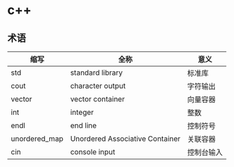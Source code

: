 # c++

## 术语

| 缩写            | 全称                              | 意义    |
|---------------|---------------------------------|-------|
| std           | standard library                | 标准库   |
| cout          | character output                | 字符输出  |
| vector        | vector container                | 向量容器  |
| int           | integer                         | 整数    |
| endl          | end line                        | 控制符号  |
| unordered_map | Unordered Associative Container | 关联容器  |
| cin           | console input                   | 控制台输入 |
